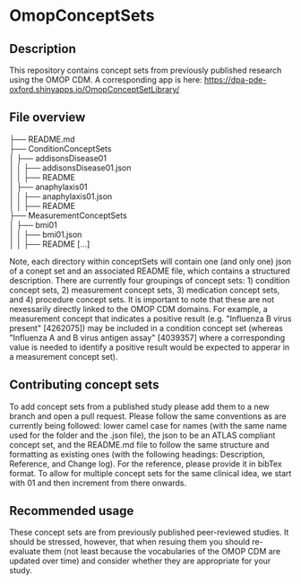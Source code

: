 # OmopConceptSets

## Description
This repository contains concept sets from previously published research using the OMOP CDM. A corresponding app is here: https://dpa-pde-oxford.shinyapps.io/OmopConceptSetLibrary/ 

## File overview

├── README.md  
├── ConditionConceptSets  
│   ├── addisonsDisease01  
│   │   ├── addisonsDisease01.json  
│   │   ├── README  
│   ├── anaphylaxis01  
│   │   ├── anaphylaxis01.json  
│   │   ├── README  
├── MeasurementConceptSets  
│   ├── bmi01  
│   │   ├── bmi01.json  
│   │   ├── README 
[...]

Note, each directory within conceptSets will contain one (and only one) json of a conept set and an associated README file, which contains a structured description. There are currently four groupings of concept sets: 1) condition concept sets, 2) measurement concept sets, 3) medication concept sets, and 4) procedure concept sets. It is important to note that these are not nexessarily directly linked to the OMOP CDM domains. For example, a measurement concept that indicates a positive result (e.g. "Influenza B virus present" [4262075]) may be included in a condition concept set (whereas "Influenza A and B virus antigen assay" [4039357] where a corresponding value is needed to identify a positive result would be expected to apperar in a measurement concept set). 

## Contributing concept sets
To add concept sets from a published study please add them to a new branch and open a pull request. Please follow the same conventions as are currently being followed: lower camel case for names (with the same name used for the folder and the .json file), the json to be an ATLAS compliant concept set, and the README.md file to follow the same structure and formatting as existing ones (with the following headings: Description, Reference, and Change log). For the reference, please provide it in bibTex format. To allow for multiple concept sets for the same clinical idea, we start with 01 and then increment from there onwards.  

## Recommended usage
These concept sets are from previously published peer-reviewed studies. It should be stressed, however, that when resuing them you should re-evaluate them (not least because the vocabularies of the OMOP CDM are updated over time) and consider whether they are appropriate for your study. 
